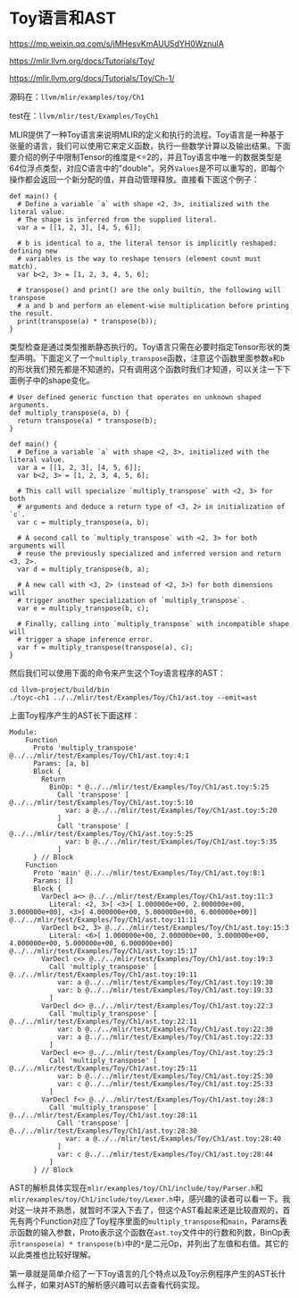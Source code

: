

# Toy语言和AST

https://mp.weixin.qq.com/s/jMHesvKmAUU5dYH0WznulA

https://mlir.llvm.org/docs/Tutorials/Toy/

https://mlir.llvm.org/docs/Tutorials/Toy/Ch-1/



源码在：`llvm/mlir/examples/toy/Ch1`

test在：`llvm/mlir/test/Examples/ToyCh1`





MLIR提供了一种Toy语言来说明MLIR的定义和执行的流程。Toy语言是一种基于张量的语言，我们可以使用它来定义函数，执行一些数学计算以及输出结果。下面要介绍的例子中限制Tensor的维度是<=2的，并且Toy语言中唯一的数据类型是64位浮点类型，对应C语言中的"double"。另外`Values`是不可以重写的，即每个操作都会返回一个新分配的值，并自动管理释放。直接看下面这个例子：

```shell
def main() {
  # Define a variable `a` with shape <2, 3>, initialized with the literal value.
  # The shape is inferred from the supplied literal.
  var a = [[1, 2, 3], [4, 5, 6]];

  # b is identical to a, the literal tensor is implicitly reshaped: defining new
  # variables is the way to reshape tensors (element count must match).
  var b<2, 3> = [1, 2, 3, 4, 5, 6];

  # transpose() and print() are the only builtin, the following will transpose
  # a and b and perform an element-wise multiplication before printing the result.
  print(transpose(a) * transpose(b));
}
```

类型检查是通过类型推断静态执行的。Toy语言只需在必要时指定Tensor形状的类型声明。下面定义了一个`multiply_transpose`函数，注意这个函数里面参数`a`和`b`的形状我们预先都是不知道的，只有调用这个函数时我们才知道，可以关注一下下面例子中的shape变化。

```shell
# User defined generic function that operates on unknown shaped arguments.
def multiply_transpose(a, b) {
  return transpose(a) * transpose(b);
}

def main() {
  # Define a variable `a` with shape <2, 3>, initialized with the literal value.
  var a = [[1, 2, 3], [4, 5, 6]];
  var b<2, 3> = [1, 2, 3, 4, 5, 6];

  # This call will specialize `multiply_transpose` with <2, 3> for both
  # arguments and deduce a return type of <3, 2> in initialization of `c`.
  var c = multiply_transpose(a, b);

  # A second call to `multiply_transpose` with <2, 3> for both arguments will
  # reuse the previously specialized and inferred version and return <3, 2>.
  var d = multiply_transpose(b, a);

  # A new call with <3, 2> (instead of <2, 3>) for both dimensions will
  # trigger another specialization of `multiply_transpose`.
  var e = multiply_transpose(b, c);

  # Finally, calling into `multiply_transpose` with incompatible shape will
  # trigger a shape inference error.
  var f = multiply_transpose(transpose(a), c);
}
```

然后我们可以使用下面的命令来产生这个Toy语言程序的AST：

```shell
cd llvm-project/build/bin
./toyc-ch1 ../../mlir/test/Examples/Toy/Ch1/ast.toy --emit=ast
```



上面Toy程序产生的AST长下面这样：

```shell
Module:
    Function 
      Proto 'multiply_transpose' @../../mlir/test/Examples/Toy/Ch1/ast.toy:4:1
      Params: [a, b]
      Block {
        Return
          BinOp: * @../../mlir/test/Examples/Toy/Ch1/ast.toy:5:25
            Call 'transpose' [ @../../mlir/test/Examples/Toy/Ch1/ast.toy:5:10
              var: a @../../mlir/test/Examples/Toy/Ch1/ast.toy:5:20
            ]
            Call 'transpose' [ @../../mlir/test/Examples/Toy/Ch1/ast.toy:5:25
              var: b @../../mlir/test/Examples/Toy/Ch1/ast.toy:5:35
            ]
      } // Block
    Function 
      Proto 'main' @../../mlir/test/Examples/Toy/Ch1/ast.toy:8:1
      Params: []
      Block {
        VarDecl a<> @../../mlir/test/Examples/Toy/Ch1/ast.toy:11:3
          Literal: <2, 3>[ <3>[ 1.000000e+00, 2.000000e+00, 3.000000e+00], <3>[ 4.000000e+00, 5.000000e+00, 6.000000e+00]] @../../mlir/test/Examples/Toy/Ch1/ast.toy:11:11
        VarDecl b<2, 3> @../../mlir/test/Examples/Toy/Ch1/ast.toy:15:3
          Literal: <6>[ 1.000000e+00, 2.000000e+00, 3.000000e+00, 4.000000e+00, 5.000000e+00, 6.000000e+00] @../../mlir/test/Examples/Toy/Ch1/ast.toy:15:17
        VarDecl c<> @../../mlir/test/Examples/Toy/Ch1/ast.toy:19:3
          Call 'multiply_transpose' [ @../../mlir/test/Examples/Toy/Ch1/ast.toy:19:11
            var: a @../../mlir/test/Examples/Toy/Ch1/ast.toy:19:30
            var: b @../../mlir/test/Examples/Toy/Ch1/ast.toy:19:33
          ]
        VarDecl d<> @../../mlir/test/Examples/Toy/Ch1/ast.toy:22:3
          Call 'multiply_transpose' [ @../../mlir/test/Examples/Toy/Ch1/ast.toy:22:11
            var: b @../../mlir/test/Examples/Toy/Ch1/ast.toy:22:30
            var: a @../../mlir/test/Examples/Toy/Ch1/ast.toy:22:33
          ]
        VarDecl e<> @../../mlir/test/Examples/Toy/Ch1/ast.toy:25:3
          Call 'multiply_transpose' [ @../../mlir/test/Examples/Toy/Ch1/ast.toy:25:11
            var: b @../../mlir/test/Examples/Toy/Ch1/ast.toy:25:30
            var: c @../../mlir/test/Examples/Toy/Ch1/ast.toy:25:33
          ]
        VarDecl f<> @../../mlir/test/Examples/Toy/Ch1/ast.toy:28:3
          Call 'multiply_transpose' [ @../../mlir/test/Examples/Toy/Ch1/ast.toy:28:11
            Call 'transpose' [ @../../mlir/test/Examples/Toy/Ch1/ast.toy:28:30
              var: a @../../mlir/test/Examples/Toy/Ch1/ast.toy:28:40
            ]
            var: c @../../mlir/test/Examples/Toy/Ch1/ast.toy:28:44
          ]
      } // Block
```

AST的解析具体实现在`mlir/examples/toy/Ch1/include/toy/Parser.h`和`mlir/examples/toy/Ch1/include/toy/Lexer.h`中，感兴趣的读者可以看一下。我对这一块并不熟悉，就暂时不深入下去了，但这个AST看起来还是比较直观的，首先有两个Function对应了Toy程序里面的`multiply_transpose`和`main`，Params表示函数的输入参数，Proto表示这个函数在`ast.toy`文件中的行数和列数，BinOp表示`transpose(a) * transpose(b)`中的`*`是二元Op，并列出了左值和右值。其它的以此类推也比较好理解。

第一章就是简单介绍了一下Toy语言的几个特点以及Toy示例程序产生的AST长什么样子，如果对AST的解析感兴趣可以去查看代码实现。